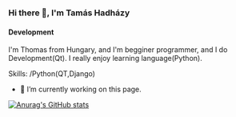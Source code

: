 ### Hi there 👋, I'm Tamás Hadházy
#### Development
I'm Thomas from Hungary, and I'm begginer programmer, and I do Development(Qt). I really enjoy learning language(Python).

Skills: /Python(QT,Django)

- 🔭 I’m currently working on this page. 





[![Anurag's GitHub stats](https://github-readme-stats.vercel.app/api?username=Hels15)](https://github.com/anuraghazra/github-readme-stats)
